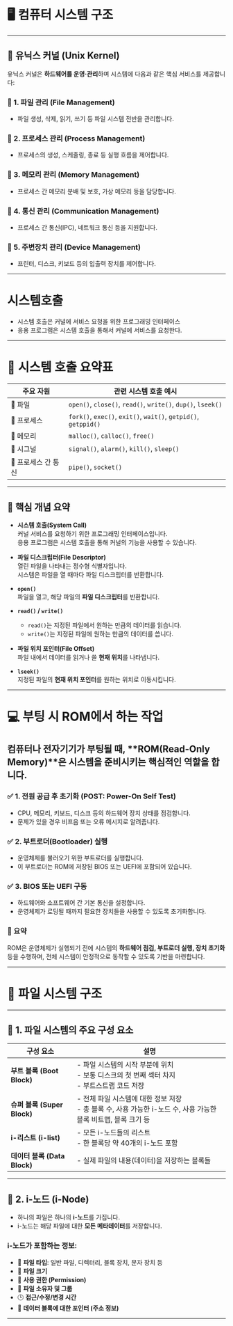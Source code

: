 # 🖥️ 컴퓨터 시스템 구조

---

## 🧩 유닉스 커널 (Unix Kernel)

유닉스 커널은 **하드웨어를 운영·관리**하며 시스템에 다음과 같은 핵심 서비스를 제공합니다:

### 📁 1. 파일 관리 (File Management)
- 파일 생성, 삭제, 읽기, 쓰기 등 파일 시스템 전반을 관리합니다.

### 🧠 2. 프로세스 관리 (Process Management)
- 프로세스의 생성, 스케줄링, 종료 등 실행 흐름을 제어합니다.

### 💾 3. 메모리 관리 (Memory Management)
- 프로세스 간 메모리 분배 및 보호, 가상 메모리 등을 담당합니다.

### 📡 4. 통신 관리 (Communication Management)
- 프로세스 간 통신(IPC), 네트워크 통신 등을 지원합니다.

### 🔌 5. 주변장치 관리 (Device Management)
- 프린터, 디스크, 키보드 등의 입출력 장치를 제어합니다.

---

# 시스템호출
- 시스템 호출은 커널에 서비스 요청을 위한 프로그래밍 인터페이스
- 응용 프로그램은 시스템 호출을 통해서 커널에 서비스를 요청한다.

---

# 🧾 시스템 호출 요약표

| 주요 자원       | 관련 시스템 호출 예시                                                 |
|----------------|---------------------------------------------------------------------|
| 📁 파일         | `open()`, `close()`, `read()`, `write()`, `dup()`, `lseek()`       |
| 🔄 프로세스     | `fork()`, `exec()`, `exit()`, `wait()`, `getpid()`, `getppid()`     |
| 💾 메모리       | `malloc()`, `calloc()`, `free()`                                     |
| 🚨 시그널       | `signal()`, `alarm()`, `kill()`, `sleep()`                           |
| 🔗 프로세스 간 통신 | `pipe()`, `socket()`                                               |

---

## 🧠 핵심 개념 요약

- **시스템 호출(System Call)**  
  커널 서비스를 요청하기 위한 프로그래밍 인터페이스입니다.  
  응용 프로그램은 시스템 호출을 통해 커널의 기능을 사용할 수 있습니다.

- **파일 디스크립터(File Descriptor)**  
  열린 파일을 나타내는 정수형 식별자입니다.  
  시스템은 파일을 열 때마다 파일 디스크립터를 반환합니다.

- **`open()`**  
  파일을 열고, 해당 파일의 **파일 디스크립터**를 반환합니다.

- **`read()` / `write()`**  
  - `read()`는 지정된 파일에서 원하는 만큼의 데이터를 읽습니다.  
  - `write()`는 지정된 파일에 원하는 만큼의 데이터를 씁니다.

- **파일 위치 포인터(File Offset)**  
  파일 내에서 데이터를 읽거나 쓸 **현재 위치**를 나타냅니다.

- **`lseek()`**  
  지정된 파일의 **현재 위치 포인터**를 원하는 위치로 이동시킵니다.

---

# 💻 부팅 시 ROM에서 하는 작업

컴퓨터나 전자기기가 부팅될 때, **ROM(Read-Only Memory)**은 시스템을 준비시키는 핵심적인 역할을 합니다. 
---

### ✅ 1. 전원 공급 후 초기화 (POST: Power-On Self Test)
- CPU, 메모리, 키보드, 디스크 등의 하드웨어 장치 상태를 점검합니다.
- 문제가 있을 경우 비프음 또는 오류 메시지로 알려줍니다.

### ✅ 2. 부트로더(Bootloader) 실행
- 운영체제를 불러오기 위한 부트로더를 실행합니다.
- 이 부트로더는 ROM에 저장된 BIOS 또는 UEFI에 포함되어 있습니다.

### ✅ 3. BIOS 또는 UEFI 구동
- 하드웨어와 소프트웨어 간 기본 통신을 설정합니다.
- 운영체제가 로딩될 때까지 필요한 장치들을 사용할 수 있도록 초기화합니다.

### 🧠 요약
ROM은 운영체제가 실행되기 전에 시스템의 **하드웨어 점검, 부트로더 실행, 장치 초기화** 등을 수행하며, 전체 시스템이 안정적으로 동작할 수 있도록 기반을 마련합니다.

---

# 📂 파일 시스템 구조

---

## 🧱 1. 파일 시스템의 주요 구성 요소

| 구성 요소        | 설명 |
|------------------|------|
| **부트 블록 (Boot Block)** | - 파일 시스템의 시작 부분에 위치<br>- 보통 디스크의 첫 번째 섹터 차지<br>- 부트스트랩 코드 저장 |
| **슈퍼 블록 (Super Block)** | - 전체 파일 시스템에 대한 정보 저장<br>- 총 블록 수, 사용 가능한 i-노드 수, 사용 가능한 블록 비트맵, 블록 크기 등 |
| **i-리스트 (i-list)** | - 모든 i-노드들의 리스트<br>- 한 블록당 약 40개의 i-노드 포함 |
| **데이터 블록 (Data Block)** | - 실제 파일의 내용(데이터)을 저장하는 블록들 |

---

## 📄 2. i-노드 (i-Node)

- 하나의 파일은 하나의 **i-노드**를 가집니다.
- i-노드는 해당 파일에 대한 **모든 메타데이터**를 저장합니다.

### i-노드가 포함하는 정보:

- 📁 **파일 타입**: 일반 파일, 디렉터리, 블록 장치, 문자 장치 등  
- 📏 **파일 크기**  
- 🔐 **사용 권한 (Permission)**  
- 👤 **파일 소유자 및 그룹**  
- 🕒 **접근/수정/변경 시간**  
- 📍 **데이터 블록에 대한 포인터 (주소 정보)**

---



